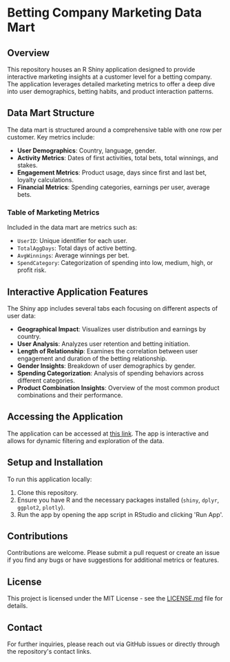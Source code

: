 # Betting Company Marketing Data Mart

## Overview
This repository houses an R Shiny application designed to provide interactive marketing insights at a customer level for a betting company. The application leverages detailed marketing metrics to offer a deep dive into user demographics, betting habits, and product interaction patterns.

## Data Mart Structure
The data mart is structured around a comprehensive table with one row per customer. Key metrics include:
- **User Demographics**: Country, language, gender.
- **Activity Metrics**: Dates of first activities, total bets, total winnings, and stakes.
- **Engagement Metrics**: Product usage, days since first and last bet, loyalty calculations.
- **Financial Metrics**: Spending categories, earnings per user, average bets.

### Table of Marketing Metrics
Included in the data mart are metrics such as:
- `UserID`: Unique identifier for each user.
- `TotalAggDays`: Total days of active betting.
- `AvgWinnings`: Average winnings per bet.
- `SpendCategory`: Categorization of spending into low, medium, high, or profit risk.

## Interactive Application Features
The Shiny app includes several tabs each focusing on different aspects of user data:
- **Geographical Impact**: Visualizes user distribution and earnings by country.
- **User Analysis**: Analyzes user retention and betting initiation.
- **Length of Relationship**: Examines the correlation between user engagement and duration of the betting relationship.
- **Gender Insights**: Breakdown of user demographics by gender.
- **Spending Categorization**: Analysis of spending behaviors across different categories.
- **Product Combination Insights**: Overview of the most common product combinations and their performance.

## Accessing the Application
The application can be accessed at [this link](https://datamart-group2.shinyapps.io/datamart_app/). The app is interactive and allows for dynamic filtering and exploration of the data.

## Setup and Installation
To run this application locally:
1. Clone this repository.
2. Ensure you have R and the necessary packages installed (`shiny`, `dplyr`, `ggplot2`, `plotly`).
3. Run the app by opening the app script in RStudio and clicking 'Run App'.

## Contributions
Contributions are welcome. Please submit a pull request or create an issue if you find any bugs or have suggestions for additional metrics or features.

## License
This project is licensed under the MIT License - see the [LICENSE.md](LICENSE) file for details.

## Contact
For further inquiries, please reach out via GitHub issues or directly through the repository's contact links.
